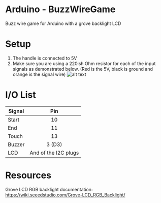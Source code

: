 <!-- HEADER -->
# Arduino - BuzzWireGame
Buzz wire game for Arduino with a grove backlight LCD

<!-- Setup -->
# Setup
1. The handle is connected to 5V
2. Make sure you are using a 220ish Ohm resistor for each of the input signals as demonstrated below. (Red is the 5V, black is ground and orange is the signal wire)
![alt text](https://i.imgur.com/dJbQWGH.png "Preview image")

<!-- I/O List -->
# I/O List
| Signal | Pin |
| ------ |:---:|
| Start  | 10 |
| End    | 11 |
| Touch  | 13 |
| Buzzer | 3 (D3) |
| LCD    | And of the I2C plugs |

<!-- Resources -->
# Resources
Grove LCD RGB backlight documentation: https://wiki.seeedstudio.com/Grove-LCD_RGB_Backlight/

